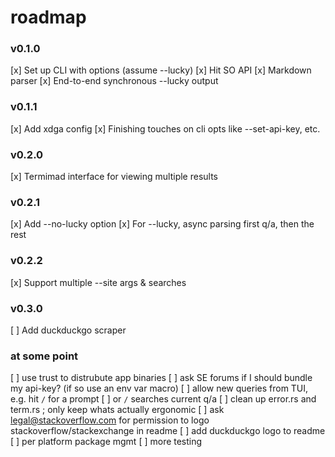 # roadmap

### v0.1.0
[x] Set up CLI with options (assume --lucky)
[x] Hit SO API
[x] Markdown parser
[x] End-to-end synchronous --lucky output

### v0.1.1
[x] Add xdga config
[x] Finishing touches on cli opts like --set-api-key, etc.

### v0.2.0
[x] Termimad interface for viewing multiple results

### v0.2.1
[x] Add --no-lucky option
[x] For --lucky, async parsing first q/a, then the rest

### v0.2.2
[x] Support multiple --site args & searches

### v0.3.0
[ ] Add duckduckgo scraper

### at some point
[ ] use trust to distrubute app binaries
[ ] ask SE forums if I should bundle my api-key? (if so use an env var macro)
[ ] allow new queries from TUI, e.g. hit `/` for a prompt
[ ] or `/` searches current q/a
[ ] clean up error.rs and term.rs ; only keep whats actually ergonomic
[ ] ask legal@stackoverflow.com for permission to logo stackoverflow/stackexchange in readme
[ ] add duckduckgo logo to readme
[ ] per platform package mgmt
[ ] more testing

